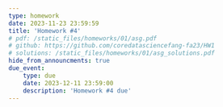 ```yaml
---
type: homework
date: 2023-11-23 23:59:59
title: 'Homework #4'
# pdf: /static_files/homeworks/01/asg.pdf
# github: https://github.com/coredatasciencefang-fa23/HW1
# solutions: /static_files/homeworks/01/asg_solutions.pdf
hide_from_announcments: true
due_event: 
    type: due
    date: 2023-12-11 23:59:00
    description: 'Homework #4 due'
---
```

